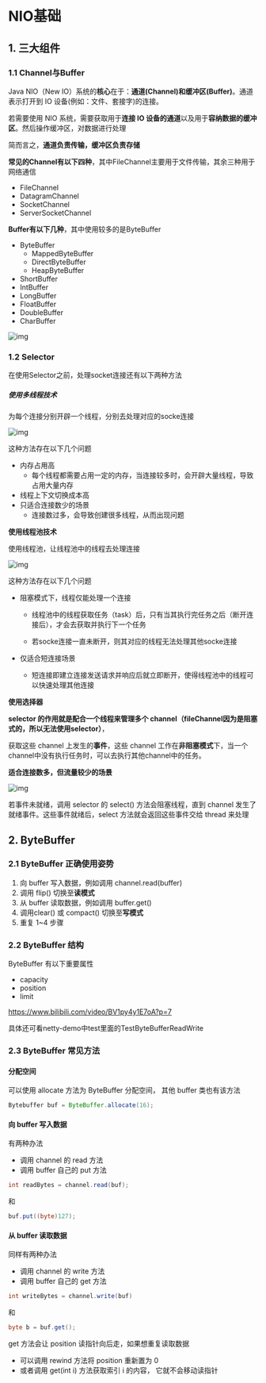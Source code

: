 # NIO基础



## 1. 三大组件

### 1.1 Channel与Buffer

Java NIO（New IO）系统的**核心**在于：**通道(Channel)和缓冲区(Buffer)**。通道表示打开到 IO 设备(例如：文件、套接字)的连接。

若需要使用 NIO 系统，需要获取用于**连接 IO 设备的通道**以及用于**容纳数据的缓冲区**。然后操作缓冲区，对数据进行处理

简而言之，**通道负责传输，缓冲区负责存储**

**常见的Channel有以下四种**，其中FileChannel主要用于文件传输，其余三种用于网络通信

- FileChannel
- DatagramChannel
- SocketChannel
- ServerSocketChannel

**Buffer有以下几种**，其中使用较多的是ByteBuffer

- ByteBuffer
  - MappedByteBuffer
  - DirectByteBuffer
  - HeapByteBuffer
- ShortBuffer
- IntBuffer
- LongBuffer
- FloatBuffer
- DoubleBuffer
- CharBuffer

![img](https://nyimapicture.oss-cn-beijing.aliyuncs.com/img/20210412135510.png)

### 1.2 Selector 

在使用Selector之前，处理socket连接还有以下两种方法 

##### **使用多线程技术** 

为每个连接分别开辟一个线程，分别去处理对应的socke连接

![img](https://nyimapicture.oss-cn-beijing.aliyuncs.com/img/20210418181918.png)

这种方法存在以下几个问题

* 内存占用高
  * 每个线程都需要占用一定的内存，当连接较多时，会开辟大量线程，导致占用大量内存
* 线程上下文切换成本高
* 只适合连接数少的场景
  * 连接数过多，会导致创建很多线程，从而出现问题

**使用线程池技术**

使用线程池，让线程池中的线程去处理连接

![img](https://nyimapicture.oss-cn-beijing.aliyuncs.com/img/20210418181933.png)

这种方法存在以下几个问题

* 阻塞模式下，线程仅能处理一个连接

  * 线程池中的线程获取任务（task）后，只有当其执行完任务之后（断开连接后），才会去获取并执行下一个任务

  * 若socke连接一直未断开，则其对应的线程无法处理其他socke连接

* 仅适合短连接场景

  * 短连接即建立连接发送请求并响应后就立即断开，使得线程池中的线程可以快速处理其他连接

**使用选择器**

**selector 的作用就是配合一个线程来管理多个 channel（fileChannel因为是阻塞式的，所以无法使用selector）**，

获取这些 channel 上发生的**事件**，这些 channel 工作在**非阻塞模式**下，当一个channel中没有执行任务时，可以去执行其他channel中的任务。

**适合连接数多，但流量较少的场景**

![img](https://nyimapicture.oss-cn-beijing.aliyuncs.com/img/20210418181947.png)

若事件未就绪，调用 selector 的 select() 方法会阻塞线程，直到 channel 发生了就绪事件。这些事件就绪后，select 方法就会返回这些事件交给 thread 来处理



## 2. ByteBuffer

### 2.1 ByteBuffer 正确使用姿势

1. 向 buffer 写入数据，例如调用 channel.read(buffer)
2. 调用 flip() 切换至**读模式**
3. 从 buffer 读取数据，例如调用 buffer.get()
4. 调用clear() 或 compact() 切换至**写模式**
5. 重复 1~4 步骤



### 2.2 ByteBuffer 结构

ByteBuffer 有以下重要属性

* capacity
* position
* limit

https://www.bilibili.com/video/BV1py4y1E7oA?p=7

具体还可看netty-demo中test里面的TestByteBufferReadWrite



### 2.3 ByteBuffer 常见方法

#### 分配空间

可以使用 allocate 方法为 ByteBuffer 分配空间， 其他 buffer 类也有该方法

```java
Bytebuffer buf = ByteBuffer.allocate(16);
```



#### 向 buffer 写入数据

有两种办法

* 调用 channel 的 read 方法
* 调用 buffer 自己的 put 方法

``` java
int readBytes = channel.read(buf);
```

和

```java
buf.put((byte)127);
```



#### 从 buffer 读取数据

同样有两种办法

* 调用 channel 的 write 方法
* 调用 buffer 自己的 get 方法

```java
int writeBytes = channel.write(buf)
```

和

```java
byte b = buf.get();
```

get 方法会让 position 读指针向后走，如果想重复读取数据

* 可以调用 rewind 方法将 position 重新置为 0
* 或者调用 get(int i) 方法获取索引 i 的内容， 它就不会移动读指针




